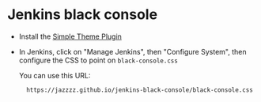 Jenkins black console
=====================

- Install the [Simple Theme Plugin][simple_theme]
- In Jenkins, click on "Manage Jenkins", then "Configure System", then configure the CSS to point on `black-console.css`

    You can use this URL:

        https://jazzzz.github.io/jenkins-black-console/black-console.css

[simple_theme]: https://wiki.jenkins-ci.org/display/JENKINS/Simple+Theme+Plugin
